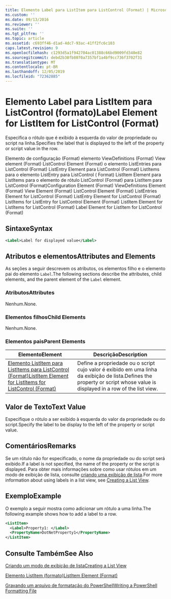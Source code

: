 ```yaml
---
title: Elemento Label para ListItem para ListControl (Format) | Microsoft Docs
ms.custom: ''
ms.date: 09/13/2016
ms.reviewer: ''
ms.suite: ''
ms.tgt_pltfrm: ''
ms.topic: article
ms.assetid: c693ff46-d1ad-4dc7-93ac-41ff2fc6c103
caps.latest.revision: 9
ms.openlocfilehash: c1293d5a1f942704ac01388c66bd9009fd340e82
ms.sourcegitcommit: debd2b38fb8070a7357bf1a4bf9cc736f3702f31
ms.translationtype: MT
ms.contentlocale: pt-BR
ms.lasthandoff: 12/05/2019
ms.locfileid: "72362885"
---
```

# <a name="label-element-for-listitem-for-listcontrol-format"></a><span data-ttu-id="787f2-102">Elemento Label para ListItem para ListControl (formato)</span><span class="sxs-lookup"><span data-stu-id="787f2-102">Label Element for ListItem for ListControl (Format)</span></span>

<span data-ttu-id="787f2-103">Especifica o rótulo que é exibido à esquerda do valor de propriedade ou script na linha.</span><span class="sxs-lookup"><span data-stu-id="787f2-103">Specifies the label that is displayed to the left of the property or script value in the row.</span></span>

<span data-ttu-id="787f2-104">Elemento de configuração (Format) elemento ViewDefinitions (Format) View element (Format) ListControl Element (Format) o elemento ListEntries para ListControl (Format) ListEntry Element para ListControl (Format) ListItems para o elemento ListEntry para ListControl ( Format) ListItem Element para ListItems para o elemento de rótulo ListControl (Format) para ListItem para ListControl (Format)</span><span class="sxs-lookup"><span data-stu-id="787f2-104">Configuration Element (Format) ViewDefinitions Element (Format) View Element (Format) ListControl Element (Format) ListEntries Element for ListControl (Format) ListEntry Element for ListControl (Format) ListItems for ListEntry for ListControl Element (Format) ListItem Element for ListItems for ListControl (Format) Label Element for ListItem for ListControl (Format)</span></span>

## <a name="syntax"></a><span data-ttu-id="787f2-105">Sintaxe</span><span class="sxs-lookup"><span data-stu-id="787f2-105">Syntax</span></span>

```xml
<Label>Label for displayed value</Label>
```

## <a name="attributes-and-elements"></a><span data-ttu-id="787f2-106">Atributos e elementos</span><span class="sxs-lookup"><span data-stu-id="787f2-106">Attributes and Elements</span></span>

<span data-ttu-id="787f2-107">As seções a seguir descrevem os atributos, os elementos filho e o elemento pai do elemento `Label`.</span><span class="sxs-lookup"><span data-stu-id="787f2-107">The following sections describe the attributes, child elements, and the parent element of the `Label` element.</span></span>

### <a name="attributes"></a><span data-ttu-id="787f2-108">Atributos</span><span class="sxs-lookup"><span data-stu-id="787f2-108">Attributes</span></span>

<span data-ttu-id="787f2-109">Nenhum.</span><span class="sxs-lookup"><span data-stu-id="787f2-109">None.</span></span>

### <a name="child-elements"></a><span data-ttu-id="787f2-110">Elementos filhos</span><span class="sxs-lookup"><span data-stu-id="787f2-110">Child Elements</span></span>

<span data-ttu-id="787f2-111">Nenhum.</span><span class="sxs-lookup"><span data-stu-id="787f2-111">None.</span></span>

### <a name="parent-elements"></a><span data-ttu-id="787f2-112">Elementos pais</span><span class="sxs-lookup"><span data-stu-id="787f2-112">Parent Elements</span></span>

|<span data-ttu-id="787f2-113">Elemento</span><span class="sxs-lookup"><span data-stu-id="787f2-113">Element</span></span>|<span data-ttu-id="787f2-114">Descrição</span><span class="sxs-lookup"><span data-stu-id="787f2-114">Description</span></span>|
|-------------|-----------------|
|[<span data-ttu-id="787f2-115">Elemento ListItem para ListItems para ListControl (Format)</span><span class="sxs-lookup"><span data-stu-id="787f2-115">ListItem Element for ListItems for ListControl (Format)</span></span>](./listitem-element-for-listitems-for-listcontrol-format.md)|<span data-ttu-id="787f2-116">Define a propriedade ou o script cujo valor é exibido em uma linha da exibição de lista.</span><span class="sxs-lookup"><span data-stu-id="787f2-116">Defines the property or script whose value is displayed in a row of the list view.</span></span>|

## <a name="text-value"></a><span data-ttu-id="787f2-117">Valor de Texto</span><span class="sxs-lookup"><span data-stu-id="787f2-117">Text Value</span></span>

<span data-ttu-id="787f2-118">Especifique o rótulo a ser exibido à esquerda do valor da propriedade ou do script.</span><span class="sxs-lookup"><span data-stu-id="787f2-118">Specify the label to be display to the left of the property or script value.</span></span>

## <a name="remarks"></a><span data-ttu-id="787f2-119">Comentários</span><span class="sxs-lookup"><span data-stu-id="787f2-119">Remarks</span></span>

<span data-ttu-id="787f2-120">Se um rótulo não for especificado, o nome da propriedade ou do script será exibido.</span><span class="sxs-lookup"><span data-stu-id="787f2-120">If a label is not specified, the name of the property or the script is displayed.</span></span> <span data-ttu-id="787f2-121">Para obter mais informações sobre como usar rótulos em um modo de exibição de lista, consulte [criando uma exibição de lista](./creating-a-list-view.md).</span><span class="sxs-lookup"><span data-stu-id="787f2-121">For more information about using labels in a list view, see [Creating a List View](./creating-a-list-view.md).</span></span>

## <a name="example"></a><span data-ttu-id="787f2-122">Exemplo</span><span class="sxs-lookup"><span data-stu-id="787f2-122">Example</span></span>

<span data-ttu-id="787f2-123">O exemplo a seguir mostra como adicionar um rótulo a uma linha.</span><span class="sxs-lookup"><span data-stu-id="787f2-123">The following example shows how to add a label to a row.</span></span>

```xml
<ListItem>
  <Label>Property1: </Label>
  <PropertyName>DotNetProperty1</PropertyName>
</ListItem>

```

## <a name="see-also"></a><span data-ttu-id="787f2-124">Consulte Também</span><span class="sxs-lookup"><span data-stu-id="787f2-124">See Also</span></span>

[<span data-ttu-id="787f2-125">Criando um modo de exibição de lista</span><span class="sxs-lookup"><span data-stu-id="787f2-125">Creating a List View</span></span>](./creating-a-list-view.md)

[<span data-ttu-id="787f2-126">Elemento ListItem (formato)</span><span class="sxs-lookup"><span data-stu-id="787f2-126">ListItem Element (Format)</span></span>](./listitem-element-for-listitems-for-listcontrol-format.md)

[<span data-ttu-id="787f2-127">Gravando um arquivo de formatação do PowerShell</span><span class="sxs-lookup"><span data-stu-id="787f2-127">Writing a PowerShell Formatting File</span></span>](./writing-a-powershell-formatting-file.md)

